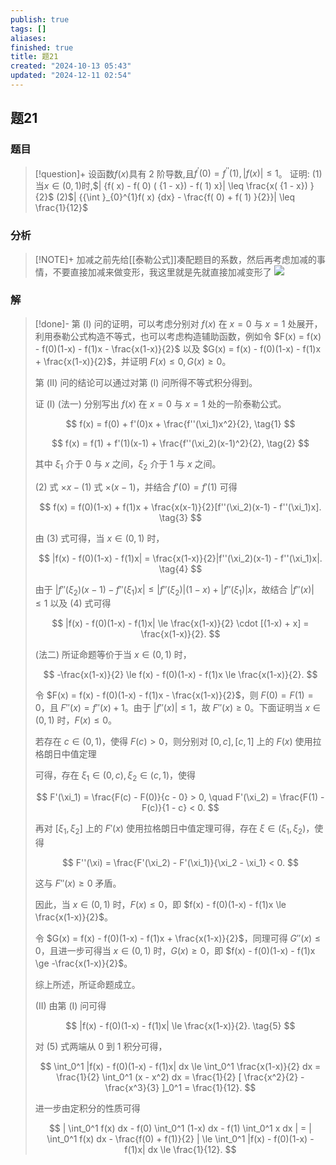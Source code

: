 ```yaml
---
publish: true
tags: []
aliases: 
finished: true
title: 题21
created: "2024-10-13 05:43"
updated: "2024-12-11 02:54"
---
```

## 题21
### 题目
> [!question]+
> 设函数$f( x)$具有 2 阶导数,且${f}^{\prime }( 0) = {f}^{\prime \prime }( 1) ,| {f( x) }| \leq 1$。
> 证明:
> (1)当$x \in ( {0,1})$时,$| {f( x) - f( 0) ( {1 - x}) - f( 1) x}| \leq \frac{x( {1 - x}) }{2}$
> (2)$| {{\int }_{0}^{1}f( x) {dx} - \frac{f( 0) + f( 1) }{2}}| \leq \frac{1}{12}$
### 分析
> [!NOTE]+
> 加减之前先给[[泰勒公式]]凑配题目的系数，然后再考虑加减的事情，不要直接加减来做变形，我这里就是先就直接加减变形了
> ![](https://img.hwenyi.live/202412111052030.webp)
### 解
> [!done]-
> 第 (I) 问的证明，可以考虑分别对 $f(x)$ 在 $x=0$ 与 $x=1$ 处展开，利用泰勒公式构造不等式，也可以考虑构造辅助函数，例如令 $F(x) = f(x) - f(0)(1-x) - f(1)x - \frac{x(1-x)}{2}$ 以及 $G(x) = f(x) - f(0)(1-x) - f(1)x + \frac{x(1-x)}{2}$，并证明 $F(x) \le 0, G(x) \ge 0$。
> 
> 第 (II) 问的结论可以通过对第 (I) 问所得不等式积分得到。
> 
> 证 (I) (法一) 分别写出 $f(x)$ 在 $x=0$ 与 $x=1$ 处的一阶泰勒公式。
> 
> $$
> f(x) = f(0) + f'(0)x + \frac{f''(\xi_1)x^2}{2}, \tag{1}
> $$
> 
> $$
> f(x) = f(1) + f'(1)(x-1) + \frac{f''(\xi_2)(x-1)^2}{2}, \tag{2}
> $$
> 
> 其中 $\xi_1$ 介于 0 与 $x$ 之间，$\xi_2$ 介于 1 与 $x$ 之间。
> 
> (2) 式 $\times x - (1)$ 式 $\times (x-1)$，并结合 $f'(0) = f'(1)$ 可得
> 
> $$
> f(x) = f(0)(1-x) + f(1)x + \frac{x(x-1)}{2}[f''(\xi_2)(x-1) - f''(\xi_1)x]. \tag{3}
> $$
> 
> 由 (3) 式可得，当 $x \in (0,1)$ 时，
> 
> $$
> |f(x) - f(0)(1-x) - f(1)x| = \frac{x(1-x)}{2}|f''(\xi_2)(x-1) - f''(\xi_1)x|. \tag{4}
> $$
> 
> 由于 $|f''(\xi_2)(x-1) - f''(\xi_1)x| \le |f''(\xi_2)|(1-x) + |f''(\xi_1)|x$，故结合 $|f''(x)| \le 1$ 以及 (4) 式可得
> 
> $$
> |f(x) - f(0)(1-x) - f(1)x| \le \frac{x(1-x)}{2} \cdot [(1-x) + x] = \frac{x(1-x)}{2}.
> $$
> 
> (法二) 所证命题等价于当 $x \in (0,1)$ 时，
> 
> $$
> -\frac{x(1-x)}{2} \le f(x) - f(0)(1-x) - f(1)x \le \frac{x(1-x)}{2}.
> $$
> 
> 令 $F(x) = f(x) - f(0)(1-x) - f(1)x - \frac{x(1-x)}{2}$，则 $F(0) = F(1) = 0$，且 $F''(x) = f''(x) + 1$。由于 $|f''(x)| \le 1$，故 $F''(x) \ge 0$。下面证明当 $x \in (0,1)$ 时，$F(x) \le 0$。
> 
> 若存在 $c \in (0,1)$，使得 $F(c) > 0$，则分别对 $[0, c], [c, 1]$ 上的 $F(x)$ 使用拉格朗日中值定理
> 
> 可得，存在 $\xi_1 \in (0, c), \xi_2 \in (c, 1)$，使得
> 
> $$
> F'(\xi_1) = \frac{F(c) - F(0)}{c - 0} > 0, \quad F'(\xi_2) = \frac{F(1) - F(c)}{1 - c} < 0.
> $$
> 
> 再对 $[\xi_1, \xi_2]$ 上的 $F'(x)$ 使用拉格朗日中值定理可得，存在 $\xi \in (\xi_1, \xi_2)$，使得
> 
> $$
> F''(\xi) = \frac{F'(\xi_2) - F'(\xi_1)}{\xi_2 - \xi_1} < 0.
> $$
> 
> 这与 $F''(x) \ge 0$ 矛盾。
> 
> 因此，当 $x \in (0,1)$ 时，$F(x) \le 0$，即 $f(x) - f(0)(1-x) - f(1)x \le \frac{x(1-x)}{2}$。
> 
> 令 $G(x) = f(x) - f(0)(1-x) - f(1)x + \frac{x(1-x)}{2}$，同理可得 $G''(x) \le 0$，且进一步可得当 $x \in (0,1)$ 时，$G(x) \ge 0$，即 $f(x) - f(0)(1-x) - f(1)x \ge -\frac{x(1-x)}{2}$。
> 
> 综上所述，所证命题成立。
> 
> (II) 由第 (I) 问可得
> 
> $$
> |f(x) - f(0)(1-x) - f(1)x| \le \frac{x(1-x)}{2}. \tag{5}
> $$
> 
> 对 (5) 式两端从 0 到 1 积分可得，
> 
> $$
> \int_0^1 |f(x) - f(0)(1-x) - f(1)x| dx \le \int_0^1 \frac{x(1-x)}{2} dx = \frac{1}{2} \int_0^1 (x - x^2) dx = \frac{1}{2} [ \frac{x^2}{2} - \frac{x^3}{3} ]_0^1 = \frac{1}{12}.
> $$
> 
> 进一步由定积分的性质可得
> 
> $$
> | \int_0^1 f(x) dx - f(0) \int_0^1 (1-x) dx - f(1) \int_0^1 x dx | = | \int_0^1 f(x) dx - \frac{f(0) + f(1)}{2} | \le \int_0^1 |f(x) - f(0)(1-x) - f(1)x| dx \le \frac{1}{12}.
> $$